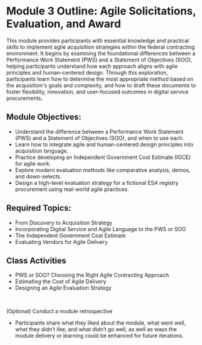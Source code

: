 # Module 3 Outline: Agile Solicitations, Evaluation, and Award 
This module provides participants with essential knowledge and practical skills to implement agile acquisition strategies within the federal contracting environment. It begins by examining the foundational differences between a Performance Work Statement (PWS) and a Statement of Objectives (SOO), helping participants understand how each approach aligns with agile principles and human-centered design. Through this exploration, participants learn how to determine the most appropriate method based on the acquisition's goals and complexity, and how to draft these documents to foster flexibility, innovation, and user-focused outcomes in digital service procurements.

## Module Objectives: 
- Understand the difference between a Performance Work Statement (PWS) and a Statement of Objectives (SOO), and when to use each.
- Learn how to integrate agile and human-centered design principles into acquisition language.
- Practice developing an Independent Government Cost Estimate (IGCE) for agile work.
- Explore modern evaluation methods like comparative analysis, demos, and down-selects.
- Design a high-level evaluation strategy for a fictional ESA registry procurement using real-world agile practices.

## Required Topics:
- From Discovery to Acquisition Strategy 
- Incorporating Digital Service and Agile Language to the PWS or SOO
- The Independent Government Cost Estimate
- Evaluating Vendors for Agile Delivery 

## Class Activities 
- PWS or SOO? Choosing the Right Agile Contracting Approach
- Estimating the Cost of Agile Delivery
- Designing an Agile Evaluation Strategy</br>
</br>

(Optional) Conduct a module retrospective
- Participants share what they liked about the module, what went well, what they didn’t like, and what didn’t go well, as well as ways the module delivery or learning could be enhanced for future iterations. 
